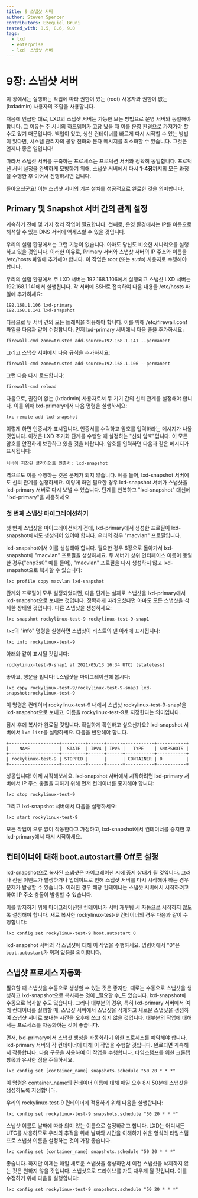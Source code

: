 ```yaml
---
title: 9 스냅샷 서버
author: Steven Spencer
contributors: Ezequiel Bruni
tested_with: 8.5, 8.6, 9.0
tags:
  - lxd
  - enterprise
  - lxd  스냅샷 서버
---
```


# 9장: 스냅샷 서버

이 장에서는 실행하는 작업에 따라 권한이 있는 (root) 사용자와 권한이 없는 (lxdadmin) 사용자의 조합을 사용합니다.

처음에 언급한 대로, LXD의 스냅샷 서버는 가능한 모든 방법으로 운영 서버와 동일해야 합니다. 그 이유는 주 서버의 하드웨어가 고장 났을 때 이를 운영 환경으로 가져가야 할 수도 있기 때문입니다. 백업이 있고, 생산 컨테이너를 빠르게 다시 시작할 수 있는 방법이 있다면, 시스템 관리자의 공황 전화와 문자 메시지를 최소화할 수 있습니다. 그것은 언제나 좋은 일입니다!

따라서 스냅샷 서버를 구축하는 프로세스는 프로덕션 서버와 정확히 동일합니다. 프로덕션 서버 설정을  완벽하게 모방하기 위해, 스냅샷 서버에서 다시 **1-4장**까지의 모든 과정을 수행한 후 이어서 진행하시면 됩니다.

돌아오셨군요! 이는 스냅샷 서버의 기본 설치를 성공적으로 완료한 것을 의미합니다.

## Primary 및 Snapshot 서버 간의 관계 설정

계속하기 전에 몇 가지 정리 작업이 필요합니다. 첫째로, 운영 환경에서는 IP를 이름으로 해석할 수 있는 DNS 서버에 액세스할 수 있을 것입니다.

우리의 실험 환경에서는 그런 기능이 없습니다. 아마도 당신도 비슷한 시나리오를 실행하고 있을 것입니다. 이러한 이유로, Primary 서버와 스냅샷 서버의 IP 주소와 이름을 /etc/hosts 파일에 추가해야 합니다. 이 작업은 root (또는 _sudo_) 사용자로 수행해야 합니다.

우리의 실험 환경에서 주 LXD 서버는 192.168.1.106에서 실행되고 스냅샷 LXD 서버는 192.168.1.141에서 실행됩니다. 각 서버에 SSH로 접속하여 다음 내용을 /etc/hosts 파일에 추가하세요:

```
192.168.1.106 lxd-primary
192.168.1.141 lxd-snapshot
```

다음으로 두 서버 간의 모든 트래픽을 허용해야 합니다. 이를 위해 /etc/firewall.conf 파일을 다음과 같이 수정합니다. 먼저 lxd-primary 서버에서 다음 줄을 추가하세요:

```
firewall-cmd zone=trusted add-source=192.168.1.141 --permanent
```

그리고 스냅샷 서버에서 다음 규칙을 추가하세요:

```
firewall-cmd zone=trusted add-source=192.168.1.106 --permanent
```

그런 다음 다시 로드합니다:

```
firewall-cmd reload
```

다음으로, 권한이 없는 (lxdadmin) 사용자로서 두 기기 간의 신뢰 관계를 설정해야 합니다. 이를 위해 lxd-primary에서 다음 명령을 실행하세요:

```
lxc remote add lxd-snapshot
```

이렇게 하면 인증서가 표시됩니다. 인증서를 수락하고 암호를 입력하라는 메시지가 나올 것입니다. 이것은 LXD 초기화 단계를 수행할 때 설정하는 "신뢰 암호"입니다. 이 모든 암호를 안전하게 보관하고 있을 것을 바랍니다. 암호를 입력하면 다음과 같은 메시지가 표시됩니다:

```
서버에 저장된 클라이언트 인증서: lxd-snapshot
```

역으로도 이를 수행하는 것은 문제가 되지 않습니다. 예를 들어, lxd-snapshot 서버에도 신뢰 관계를 설정하세요. 이렇게 하면 필요한 경우 lxd-snapshot 서버가 스냅샷을 lxd-primary 서버로 다시 보낼 수 있습니다. 단계를 반복하고 "lxd-snapshot" 대신에 "lxd-primary"을 사용하세요.

### 첫 번째 스냅샷 마이그레이션하기

첫 번째 스냅샷을 마이그레이션하기 전에, lxd-primary에서 생성한 프로필이 lxd-snapshot에서도 생성되어 있어야 합니다. 우리의 경우 "macvlan" 프로필입니다.

lxd-snapshot에서 이를 생성해야 합니다. 필요한 경우 6장으로 돌아가서 lxd-snapshot에 "macvlan" 프로필을 생성하세요. 두 서버가 상위 인터페이스 이름이 동일한 경우("enp3s0" 예를 들어), "macvlan" 프로필을 다시 생성하지 않고 lxd-snapshot으로 복사할 수 있습니다:

```
lxc profile copy macvlan lxd-snapshot
```

관계와 프로필이 모두 설정되었다면, 다음 단계는 실제로 스냅샷을 lxd-primary에서 lxd-snapshot으로 보내는 것입니다. 정확하게 따라오셨다면 아마도 모든 스냅샷을 삭제한 상태일 것입니다. 다른 스냅샷을 생성하세요:

```
lxc snapshot rockylinux-test-9 rockylinux-test-9-snap1
```

`lxc`의 "info" 명령을 실행하면 스냅샷이 리스트의 맨 아래에 표시됩니다:

```
lxc info rockylinux-test-9
```

아래와 같이 표시될 것입니다:

```
rockylinux-test-9-snap1 at 2021/05/13 16:34 UTC) (stateless)
```

좋아요, 행운을 빕니다! L스냅샷을 마이그레이션해 봅시다:

```
lxc copy rockylinux-test-9/rockylinux-test-9-snap1 lxd-snapshot:rockylinux-test-9
```

이 명령은 컨테이너 rockylinux-test-9 내에서 스냅샷 rockylinux-test-9-snap1을 lxd-snapshot으로 보내고, 이름을 rockylinux-test-9로 지정한다는 의미입니다.

잠시 후에 복사가 완료될 것입니다. 확실하게 확인하고 싶으신가요? lxd-snapshot 서버에서 `lxc list`를 실행하세요. 다음을 반환해야 합니다.

```
+-------------------+---------+------+------+-----------+-----------+
|    NAME           |  STATE  | IPV4 | IPV6 |   TYPE    | SNAPSHOTS |
+-------------------+---------+------+------+-----------+-----------+
| rockylinux-test-9 | STOPPED |      |      | CONTAINER | 0         |
+-------------------+---------+------+------+-----------+-----------+
```

성공입니다! 이제 시작해보세요. lxd-snapshot 서버에서 시작하려면 lxd-primary 서버에서 IP 주소 충돌을 피하기 위해 먼저 컨테이너를 중지해야 합니다:

```
lxc stop rockylinux-test-9
```

그리고 lxd-snapshot 서버에서 다음을 실행하세요:

```
lxc start rockylinux-test-9
```

모든 작업이 오류 없이 작동한다고 가정하고, lxd-snapshot에서 컨테이너를 중지한 후 lxd-primary에서 다시 시작하세요.

## 컨테이너에 대해 boot.autostart를 Off로 설정

lxd-snapshot으로 복사된 스냅샷은 마이그레이션 시에 중지 상태가 될 것입니다. 그러나 전원 이벤트가 발생하거나 업데이트로 인해 스냅샷 서버를 다시 시작해야 하는 경우 문제가 발생할 수 있습니다. 이러한 경우 해당 컨테이너는 스냅샷 서버에서 시작하려고 하여 IP 주소 충돌이 발생할 수 있습니다.

이를 방지하기 위해 마이그레이션된 컨테이너가 서버 재부팅 시 자동으로 시작하지 않도록 설정해야 합니다. 새로 복사한 rockylinux-test-9 컨테이너의 경우 다음과 같이 수행합니다:

```
lxc config set rockylinux-test-9 boot.autostart 0
```

lxd-snapshot 서버의 각 스냅샷에 대해 이 작업을 수행하세요. 명령어에서 "0"은 `boot.autostart`가 꺼져 있음을 의미합니다.

## 스냅샷 프로세스 자동화

필요할 때 스냅샷을 수동으로 생성할 수 있는 것은 좋지만, 때로는 수동으로 스냅샷을 생성하고 lxd-snapshot으로 복사하는 것이 _필요할 수_도 있습니다. lxd-snapshot에 수동으로 복사할 수도 있습니다. 그러나 대부분의 경우, 특히 lxd-primary 서버에서 여러 컨테이너를 실행할 때, 스냅샷 서버에서 스냅샷을 삭제하고 새로운 스냅샷을 생성하여 스냅샷 서버로 보내는 시간을 오후에 쓰고 싶지 않을 것입니다. 대부분의 작업에 대해서는 프로세스를 자동화하는 것이 좋습니다.

먼저, lxd-primary에서 스냅샷 생성을 자동화하기 위한 프로세스를 예약해야 합니다. lxd-primary 서버의 각 컨테이너에 대해 이 작업을 수행할 것입니다. 완료되면 계속해서 작동합니다. 다음 구문을 사용하여 이 작업을 수행합니다. 타임스탬프를 위한 크론탭 항목과 유사한 점을 주목하세요.

```
lxc config set [container_name] snapshots.schedule "50 20 * * *"
```

이 명령은 container_name의 컨테이너 이름에 대해 매일 오후 8시 50분에 스냅샷을 생성하도록 지정합니다.

우리의 rockylinux-test-9 컨테이너에 적용하기 위해 다음을 실행합니다:

```
lxc config set rockylinux-test-9 snapshots.schedule "50 20 * * *"
```

스냅샷 이름도 날짜에 따라 의미 있는 이름으로 설정하려고 합니다. LXD는 어디서든 UTC를 사용하므로 우리의 추적을 위해 날짜와 시간을 이해하기 쉬운 형식의 타임스탬프로 스냅샷 이름을 설정하는 것이 가장 좋습니다.

```
lxc config set [container_name] snapshots.schedule "50 20 * * *"
```

좋습니다. 하지만 이제는 매일 새로운 스냅샷을 생성하면서 이전 스냅샷을 삭제하지 않는 것은 원하지 않을 것입니다. 스냅샷으로 드라이브를 가득 채우게 될 것입니다. 이를 수정하기 위해 다음을 실행합니다:

```
lxc config set rockylinux-test-9 snapshots.schedule "50 20 * * *"
```
